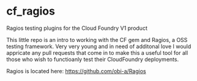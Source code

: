 cf_ragios
=========

Ragios testing plugins for the Cloud Foundry V1 product

This little repo is an intro to working with the CF gem and Ragios, a OSS testing framework. Very very young and in need of additonal love I would appricate any pull requests that come in to make this a useful tool for all those who wish to functioanly test their CloudFoundry deployments. 

Ragios is located here: https://github.com/obi-a/Ragios



